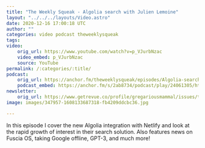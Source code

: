 ```yaml
---
title: "The Weekly Squeak - Algolia search with Julien Lemoine"
layout: "../../../layouts/Video.astro"
date: 2020-12-16 17:00:18 UTC
author: ""
categories: video podcast theweeklysqueak
tags: 
video:
    orig_url: https://www.youtube.com/watch?v=p_VJurbNzac
    video_embed: p_VJurbNzac
    source: YouTube
permalink: /:categories/:title/
podcast:
    orig_url: https://anchor.fm/theweeklysqueak/episodes/Algolia-search-with-Julien-Lemoine-ensptp
    podcast_embed: https://anchor.fm/s/2ab8734/podcast/play/24061305/https%3A%2F%2Fd3ctxlq1ktw2nl.cloudfront.net%2Fstaging%2F2020-11-16%2Fc62f5053-7f1f-402f-a0e5-12ab9e8925c3.mp3
newsletter:
    orig_url: https://www.getrevue.co/profile/gregariousmammal/issues/the-weekly-squeak-algolia-search-with-julien-lemoine-300335
image: images/347957-1608133687318-fb4209ddcbc36.jpg

---
```

In this episode I cover the new Algolia integration with Netlify and look at the rapid growth of interest in their search solution. Also features news on Fuscia OS, taking Google offline, GPT-3, and much more!